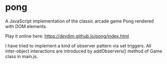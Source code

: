 # pong
A JavaScript implementation of the classic arcade game Pong rendered with DOM elements.

Play it online here: https://deydim.github.io/pong/index.html

I have tried to implement a kind of observer pattern via set triggers. All inter-object interactions are introduced by addObservers() method of Game class in main.js.